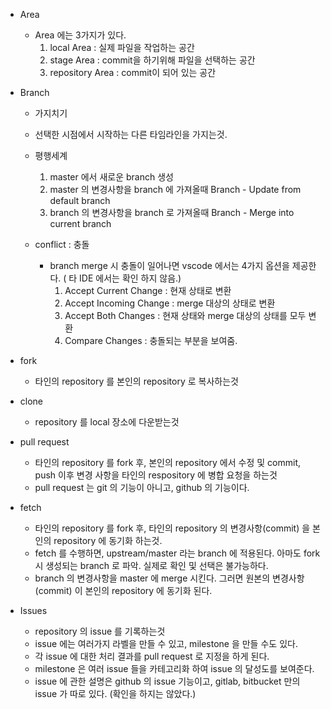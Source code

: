 - Area

  - Area 에는 3가지가 있다.
    1. local Area : 실제 파일을 작업하는 공간
    2. stage Area : commit을 하기위해 파일을 선택하는 공간
    3. repository Area : commit이 되어 있는 공간

- Branch

  - 가지치기
  - 선택한 시점에서 시작하는 다른 타임라인을 가지는것.
  - 평행세계

    1. master 에서 새로운 branch 생성
    2. master 의 변경사항을 branch 에 가져올때 Branch - Update from default branch
    3. branch 의 변경사항을 branch 로 가져올때 Branch - Merge into current branch

  - conflict : 충돌
    - branch merge 시 충돌이 일어나면 vscode 에서는 4가지 옵션을 제공한다. ( 타 IDE 에서는 확인 하지 않음.)
      1. Accept Current Change : 현재 상태로 변환
      2. Accept Incoming Change : merge 대상의 상태로 변환
      3. Accept Both Changes : 현재 상태와 merge 대상의 상태를 모두 변환
      4. Compare Changes : 충돌되는 부분을 보여줌.

- fork

  - 타인의 repository 를 본인의 repository 로 복사하는것

- clone

  - repository 를 local 장소에 다운받는것

- pull request

  - 타인의 repository 를 fork 후, 본인의 repository 에서 수정 및 commit, push 이후 변경 사항을 타인의 respository 에 병합 요청을 하는것
  - pull request 는 git 의 기능이 아니고, github 의 기능이다.

- fetch

  - 타인의 repository 를 fork 후, 타인의 repository 의 변경사항(commit) 을 본인의 repository 에 동기화 하는것.
  - fetch 를 수행하면, upstream/master 라는 branch 에 적용된다. 아마도 fork 시 생성되는 branch 로 파악. 실제로 확인 및 선택은 불가능하다.
  - branch 의 변경사항을 master 에 merge 시킨다. 그러면 원본의 변경사항(commit) 이 본인의 repository 에 동기화 된다.

- Issues
  - repository 의 issue 를 기록하는것
  - issue 에는 여러가지 라벨을 만들 수 있고, milestone 을 만들 수도 있다.
  - 각 issue 에 대한 처리 결과를 pull request 로 지정을 하게 된다.
  - milestone 은 여러 issue 들을 카테고리화 하여 issue 의 달성도를 보여준다.
  - issue 에 관한 설명은 github 의 issue 기능이고, gitlab, bitbucket 만의 issue 가 따로 있다. (확인을 하지는 않았다.)
